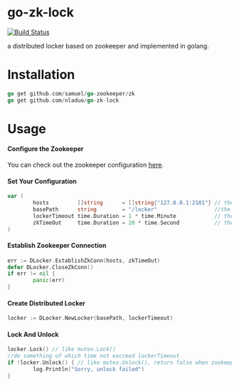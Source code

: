 # go-zk-lock
[![Build Status](https://travis-ci.org/nladuo/go-zk-lock.svg)](https://travis-ci.org/nladuo/go-zk-lock)

a distributed locker based on zookeeper and implemented in golang.

# Installation
```go
go get github.com/samuel/go-zookeeper/zk
go get github.com/nladuo/go-zk-lock
```

# Usage
#### Configure the Zookeeper
You can check out the zookeeper configuration <a href="http://zookeeper.apache.org/doc/r3.4.6/zookeeperStarted.html">here</a>.
#### Set Your Configuration
``` go
var (
        hosts         []string      = []string{"127.0.0.1:2181"} // the zookeeper hosts
        basePath      string        = "/locker"                  //the application znode path
        lockerTimeout time.Duration = 1 * time.Minute            // the maximum time for a locker waiting
        zkTimeOut     time.Duration = 20 * time.Second           // the zk connection timeout
)
```
#### Establish Zookeeper Connection
``` go
err := DLocker.EstablishZkConn(hosts, zkTimeOut)
defer DLocker.CloseZkConn()
if err != nil {
        panic(err)
}
```
#### Create Distributed Locker
``` go
locker := DLocker.NewLocker(basePath, lockerTimeout)
```
#### Lock And Unlock
``` go
locker.Lock() // like mutex.Lock()
//do something of which time not excceed lockerTimeout
if !locker.Unlock() { // like mutex.Unlock(), return false when zookeeper connection error or locker timeout
        log.Println("Sorry, unlock failed")
}
```
